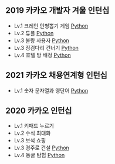 ## 2019 카카오 개발자 겨울 인턴십

* Lv.1 크레인 인형뽑기 게임 [Python](/code/kakao/1.py)
* Lv.2 튜플 [Python](/code/kakao/2.py)
* Lv.3 불량 사용자 [Python](/code/kakao/3.py)
* Lv.3 징검다리 건너기 [Python](/code/kakao/4.py)
* Lv.4 호텔 방 배정 [Python](/code/kakao/5.py)

## 2021 카카오 채용연계형 인턴십

* Lv.1 숫자 문자열과 영단어 [Python](/code/kakao/6.py)

## 2020 카카오 인턴십

* Lv.1 키패드 누르기 
* Lv.2 수식 최대화 
* Lv.3 보석 쇼핑 
* Lv.3 경주로 건설 [Python](/code/kakao/9.py)
* Lv.4 동굴 탐험 [Python](/code/kakao/10.py)
